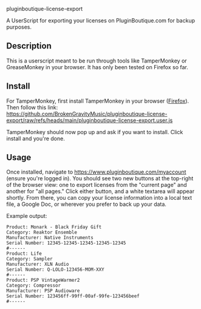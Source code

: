 pluginboutique-license-export

A UserScript for exporting your licenses on PluginBoutique.com for backup purposes.
## Description

This is a userscript meant to be run through tools like TamperMonkey or GreaseMonkey in your browser. It has only been tested on Firefox so far.

## Install

For TamperMonkey, first install TamperMonkey in your browser ([Firefox](https://addons.mozilla.org/en-US/firefox/addon/tampermonkey/)). Then follow this link: https://github.com/BrokenGravityMusic/pluginboutique-license-export/raw/refs/heads/main/pluginboutique-license-export.user.js

TamperMonkey should now pop up and ask if you want to install. Click install and you're done.


## Usage

Once installed, navigate to https://www.pluginboutique.com/myaccount (ensure you're logged in). You should see two new buttons at the top-right of the browser view: one to export licenses from the "current page" and another for "all pages." Click either button, and a white textarea will appear shortly. From there, you can copy your license information into a local text file, a Google Doc, or wherever you prefer to back up your data.

Example output:
```
Product: Monark - Black Friday Gift
Category: Reaktor Ensemble
Manufacturer: Native Instruments
Serial Number: 12345-12345-12345-12345-12345
#------
Product: Life
Category: Sampler
Manufacturer: XLN Audio
Serial Number: Q-LOLO-123456-MOM-XXY
#------
Product: PSP VintageWarmer2
Category: Compressor
Manufacturer: PSP Audioware
Serial Number: 123456ff-99ff-00af-99fe-123456beef
#------
```

